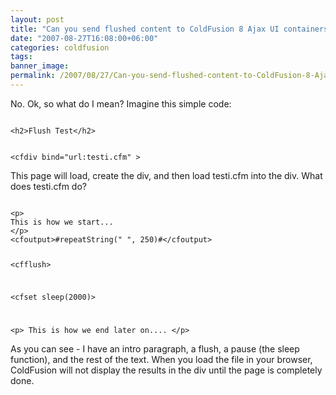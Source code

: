 ```yaml
---
layout: post
title: "Can you send flushed content to ColdFusion 8 Ajax UI containers?"
date: "2007-08-27T16:08:00+06:00"
categories: coldfusion 
tags: 
banner_image: 
permalink: /2007/08/27/Can-you-send-flushed-content-to-ColdFusion-8-Ajax-UI-containers
---
```


No. Ok, so what do I mean? Imagine this simple code:

<code>
&lt;h2&gt;Flush Test&lt;/h2&gt;

&lt;cfdiv bind="url:testi.cfm" &gt;
</code>

This page will load, create the div, and then load testi.cfm into the div. What does testi.cfm do?

<code>
&lt;p&gt;
This is how we start...
&lt;/p&gt;
&lt;cfoutput&gt;#repeatString(" ", 250)#&lt;/cfoutput&gt;

&lt;cfflush&gt;

&lt;cfset sleep(2000)&gt;

&lt;p&gt;
This is how we end later on....
&lt;/p&gt;
</code>

As you can see - I have an intro paragraph, a flush, a pause (the sleep function), and the rest of the text. When you load the file in your browser, ColdFusion will not display the results in the div until the page is completely done.